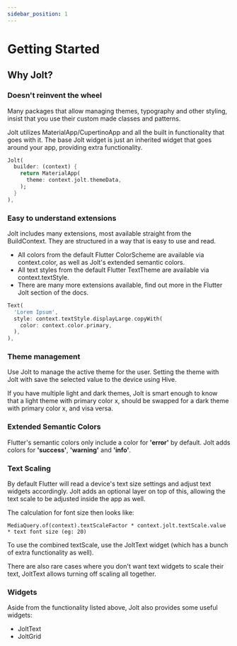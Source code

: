 ```yaml
---
sidebar_position: 1
---
```


# Getting Started

## Why Jolt?

### Doesn't reinvent the wheel

Many packages that allow managing themes, typography and other styling, insist that you use their custom made classes and patterns.

Jolt utilizes MaterialApp/CupertinoApp and all the built in functionality that goes with it. The base Jolt widget is just an inherited widget that goes around your app, providing extra functionality.

```dart 
Jolt(
  builder: (context) {
    return MaterialApp( 
      theme: context.jolt.themeData,
    );
  }
),
```

### Easy to understand extensions

Jolt includes many extensions, most available straight from the BuildContext. They are structured in a way that is easy to use and read.

- All colors from the default Flutter ColorScheme are available via context.color, as well as Jolt's extended semantic colors.
- All text styles from the default Flutter TextTheme are available via context.textStyle.
- There are many more extensions available, find out more in the Flutter Jolt section of the docs.


```dart 
Text(
  'Lorem Ipsum',
  style: context.textStyle.displayLarge.copyWith(
    color: context.color.primary,
  ),
),
```

### Theme management

Use Jolt to manage the active theme for the user. Setting the theme with Jolt with save the selected value to the device using Hive.

If you have multiple light and dark themes, Jolt is smart enough to know that a light theme with primary color x, should be swapped for a dark theme with primary color x, and visa versa.

<!-- TODO talk about snackbars -->


### Extended Semantic Colors

Flutter's semantic colors only include a color for **'error'** by default. Jolt adds colors for **'success'**, **'warning'** and **'info'**.

### Text Scaling

By default Flutter will read a device's text size settings and adjust text widgets accordingly.
Jolt adds an optional layer on top of this, allowing the text scale to be adjusted inside the app as well.

The calculation for font size then looks like:

`MediaQuery.of(context).textScaleFactor * context.jolt.textScale.value * text font size (eg: 20)`

To use the combined textScale, use the JoltText widget (which has a bunch of extra functionality as well).

There are also rare cases where you don't want text widgets to scale their text, JoltText allows turning off scaling all together.

### Widgets

Aside from the functionality listed above, Jolt also provides some useful widgets:
- JoltText
- JoltGrid










